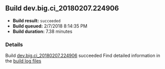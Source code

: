 ## Build dev.big.ci_20180207.224906
- **Build result:** `succeeded`
- **Build queued:** 2/7/2018 8:14:35 PM
- **Build duration:** 7.38 minutes
### Details
Build [dev.big.ci_20180207.224906](https://winappstudio.visualstudio.com/web/build.aspx?pcguid=a4ef43be-68ce-4195-a619-079b4d9834c2&builduri=vstfs%3a%2f%2f%2fBuild%2fBuild%2f24906) succeeded
Find detailed information in the [build log files](https://uwpctdiags.blob.core.windows.net/buildlogs/dev.big.ci_20180207.224906_logs.zip)
